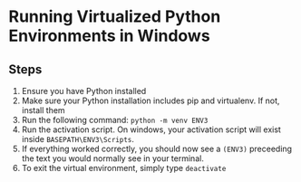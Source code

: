 # Running Virtualized Python Environments in Windows

## Steps
1. Ensure you have Python installed
1. Make sure your Python installation includes pip and virtualenv. If not, install them
1. Run the following command:
    ````python -m venv ENV3````<br/>
1. Run the activation script. On windows, your activation script will exist inside `BASEPATH\ENV3\Scripts`.
1. If everything worked correctly, you should now see a `(ENV3)` preceeding the text you would normally see in your terminal.
1. To exit the virtual environment, simply type `deactivate`